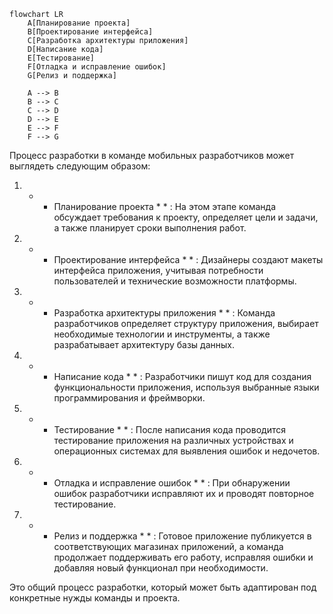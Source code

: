 ```mermaid
flowchart LR
    A[Планирование проекта]
    B[Проектирование интерфейса]
    C[Разработка архитектуры приложения]
    D[Написание кода]
    E[Тестирование]
    F[Отладка и исправление ошибок]
    G[Релиз и поддержка]
    
    A --> B
    B --> C
    C --> D
    D --> E
    E --> F
    F --> G
```

Процесс разработки в команде мобильных разработчиков может выглядеть следующим образом:

1.  *  * Планирование проекта *  * : На этом этапе команда обсуждает требования к проекту, определяет цели и задачи, а также планирует сроки выполнения работ.

2.  *  * Проектирование интерфейса *  * : Дизайнеры создают макеты интерфейса приложения, учитывая потребности пользователей и технические возможности платформы.

3.  *  * Разработка архитектуры приложения *  * : Команда разработчиков определяет структуру приложения, выбирает необходимые технологии и инструменты, а также разрабатывает архитектуру базы данных.

4.  *  * Написание кода *  * : Разработчики пишут код для создания функциональности приложения, используя выбранные языки программирования и фреймворки.

5.  *  * Тестирование *  * : После написания кода проводится тестирование приложения на различных устройствах и операционных системах для выявления ошибок и недочетов.

6.  *  * Отладка и исправление ошибок *  * : При обнаружении ошибок разработчики исправляют их и проводят повторное тестирование.

7.  *  * Релиз и поддержка *  * : Готовое приложение публикуется в соответствующих магазинах приложений, а команда продолжает поддерживать его работу, исправляя ошибки и добавляя новый функционал при необходимости.

Это общий процесс разработки, который может быть адаптирован под конкретные нужды команды и проекта.
